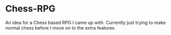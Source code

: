 # Chess-RPG
An idea for a Chess based RPG I came up with. Currently just trying to make normal chess before I move on to the extra features.
